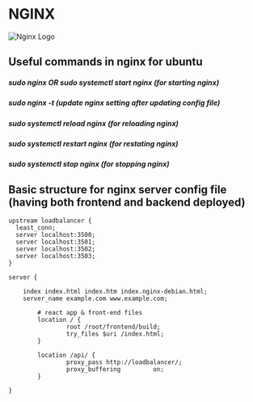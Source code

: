 # NGINX

![Nginx Logo](https://miro.medium.com/max/1400/1*z7-lgU_f9u7IXzuMa9Cebw.png)

## Useful commands in nginx for ubuntu

##### sudo nginx OR sudo systemctl start nginx  (for starting nginx)
##### sudo nginx -t (update nginx setting after updating config file)
##### sudo systemctl reload nginx (for reloading nginx)
##### sudo systemctl restart nginx (for restating nginx)
##### sudo systemctl stop nginx (for stopping nginx)

## Basic structure for nginx server config file (having both frontend and backend deployed)

```
upstream loadbalancer {
  least_conn;
  server localhost:3500;
  server localhost:3501;
  server localhost:3502;
  server localhost:3503;
}

server {

	index index.html index.htm index.nginx-debian.html;
	server_name example.com www.example.com;

        # react app & front-end files
        location / {
                root /root/frontend/build;
                try_files $uri /index.html;
        }

        location /api/ {
                proxy_pass http://loadbalancer/;
                proxy_buffering         on;
        }

}
```

